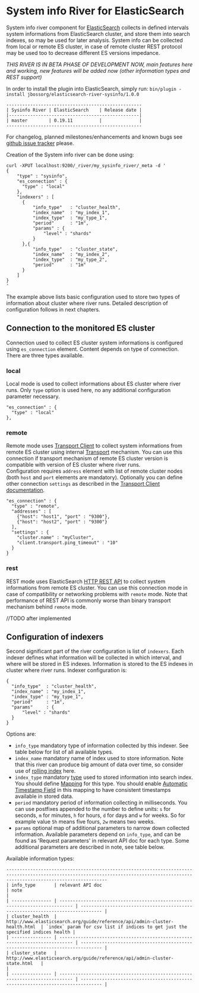 System info River for ElasticSearch
===================================

System info river component for [ElasticSearch](http://www.elasticsearch.org) collects in defined intervals system informations from ElasticSearch cluster, and store them into search indexes, so may be used for later analysis.
System info can be collected from local or remote ES cluster, in case of remote cluster REST protocol may be used too to decrease different ES versions impedance.

*THIS RIVER IS IN BETA PHASE OF DEVELOPMENT NOW, main features here and working, new features will be added now (other information types and REST support)*

In order to install the plugin into ElasticSearch, simply run: `bin/plugin -install jbossorg/elasticsearch-river-sysinfo/1.0.0`

	---------------------------------------------------
	| Sysinfo River | ElasticSearch    | Release date |
	|-------------------------------------------------|
	| master        | 0.19.11          |              |
	---------------------------------------------------

For changelog, planned milestones/enhancements and known bugs see [github issue tracker](https://github.com/jbossorg/elasticsearch-river-sysinfo/issues) please.

Creation of the System info river can be done using:

	curl -XPUT localhost:9200/_river/my_sysinfo_river/_meta -d '
	{
	    "type" : "sysinfo",
	    "es_connection" : {
	      "type" : "local"
	    },
	    "indexers" : [
	      {
	          "info_type"   : "cluster_health",
	          "index_name"  : "my_index_1",
	          "index_type"  : "my_type_1",
	          "period"      : "1m",
	          "params" : {
	              "level" : "shards"
	          }
	      },{
	          "info_type"   : "cluster_state",
	          "index_name"  : "my_index_2",
	          "index_type"  : "my_type_2",
	          "period"      : "1m"
	      }
	    ]
	}
	'

The example above lists basic configuration used to store two types of information about cluster where river runs. Detailed description of configuration follows in next chapters.

## Connection to the monitored ES cluster
Connection used to collect ES cluster system informations is configured using `es_connection` element. Content depends on type of connection. There are three types available.  

### local
Local mode is used to collect informations about ES cluster where river runs. Only `type` option is used here, no any additional configuration parameter necessary.

	"es_connection" : {
	  "type" : "local"
	},

### remote
Remote mode uses [Transport Client](http://www.elasticsearch.org/guide/reference/java-api/client.html) to collect system informations from remote ES cluster using internal [Transport](http://www.elasticsearch.org/guide/reference/modules/transport.html) mechanism.
You can use this connection if transport mechanism of remote ES cluster version is compatible with version of ES cluster where river runs.  
Configuration requires `address` element with list of remote cluster nodes (both `host` and `port` elements are mandatory). 
Optionally you can define other connection `settings` as described in the [Transport Client documentation](http://www.elasticsearch.org/guide/reference/java-api/client.html). 

	"es_connection" : {
	  "type" : "remote",
	  "addresses" : [
	    {"host": "host1", "port" : "9300"},
	    {"host": "host2", "port" : "9300"}
	  ],
	  "settings" : {
	    "cluster.name" : "myCluster",
	    "client.transport.ping_timeout" : "10"
	  }
 	}

### rest
REST mode uses ElasticSearch [HTTP REST API](http://www.elasticsearch.org/guide/reference/modules/http.html) to collect system informations from remote ES cluster.
You can use this connection mode in case of compatibility or networking problems with `remote` mode. Note that performance of REST API is commonly worse than binary transport mechanism behind `remote` mode.

//TODO after implemented

## Configuration of indexers
Second significant part of the river configuration is list of `indexers`. Each indexer defines what information will be collected in which interval, and where will be stored in ES indexes.
Information is stored to the ES indexes in cluster where river runs.
Indexer configuration is:

	{
	  "info_type"  : "cluster_health",
	  "index_name" : "my_index_1",
	  "index_type" : "my_type_1",
	  "period"     : "1m",
	  "params"     : {
	      "level" : "shards"
	  }
	}

Options are:
	
* `info_type` mandatory type of information collected by this indexer. See table below for list of all available types.
* `index_name` mandatory name of index used to store information. Note that this river can produce big amount of data over time, so consider use of [rolling index](http://github.com/elasticsearch/elasticsearch/issues/1500) here.
* `index_type` mandatory [type](http://www.elasticsearch.org/guide/appendix/glossary.html#type) used to stored information into search index. You should define [Mapping](http://www.elasticsearch.org/guide/reference/mapping/) for this type. You should enable [Automatic Timestamp Field](http://www.elasticsearch.org/guide/reference/mapping/timestamp-field.html) in this mapping to have consistent timestamps available in stored data.
* `period` mandatory period of information collecting in milliseconds. You can use postfixes appended to the number to define units: `s` for seconds, `m` for minutes, `h` for hours, `d` for days and `w` for weeks. So for example value `5h` means five fours, `2w` means two weeks.
* `params` optional map of additional parameters to narrow down collected information. Available parameters depend on `info_type`, and can be found as 'Request parameters' in relevant API doc for each type. Some additional parameters are described in note, see table below.    

Available information types:

	----------------------------------------------------------------------------------------------------------------------------------------------------------------------------------
	| info_type       | relevant API doc                                                            | note                                                                           |  
	| --------------- | --------------------------------------------------------------------------- | ------------------------------------------------------------------------------ | 
	| cluster_health  | http://www.elasticsearch.org/guide/reference/api/admin-cluster-health.html  | `index` param for csv list if indices to get just the specified indices health |
	| --------------- | --------------------------------------------------------------------------- | ------------------------------------------------------------------------------ |
	| cluster_state   | http://www.elasticsearch.org/guide/reference/api/admin-cluster-state.html   |                                                                                |
	| --------------- | --------------------------------------------------------------------------- | ------------------------------------------------------------------------------ |
	